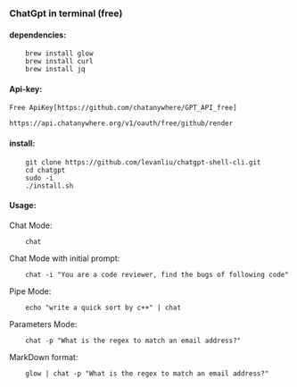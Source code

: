 ### ChatGpt in terminal (free)

#### dependencies:
```
    brew install glow
    brew install curl
    brew install jq
```

#### Api-key:
    Free ApiKey[https://github.com/chatanywhere/GPT_API_free]

    https://api.chatanywhere.org/v1/oauth/free/github/render

#### install:
```
    git clone https://github.com/levanliu/chatgpt-shell-cli.git
    cd chatgpt
    sudo -i
    ./install.sh
```
#### Usage:
Chat Mode:
```
    chat
```

Chat Mode with initial prompt:
```
    chat -i "You are a code reviewer, find the bugs of following code"
```

Pipe Mode:
```
    echo "write a quick sort by c++" | chat
```
Parameters Mode:
```
    chat -p "What is the regex to match an email address?"
```

MarkDown format:
```
    glow | chat -p "What is the regex to match an email address?"
```
